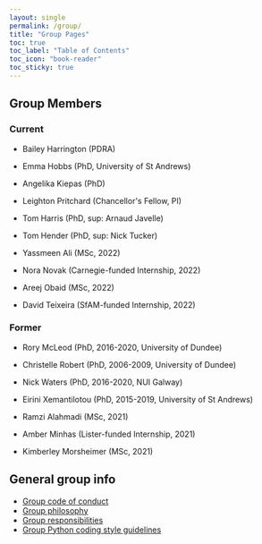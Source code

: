 ```yaml
---
layout: single
permalink: /group/
title: "Group Pages"
toc: true
toc_label: "Table of Contents"
toc_icon: "book-reader"
toc_sticky: true
---
```


## Group Members

### Current

- Bailey Harrington (PDRA)
- Emma Hobbs (PhD, University of St Andrews)
- Angelika Kiepas (PhD)
- Leighton Pritchard (Chancellor's Fellow, PI)

- Tom Harris (PhD, sup: Arnaud Javelle)
- Tom Hender (PhD, sup: Nick Tucker)

- Yassmeen Ali (MSc, 2022)
- Nora Novak (Carnegie-funded Internship, 2022)
- Areej Obaid (MSc, 2022)
- David Teixeira (SfAM-funded Internship, 2022)

### Former

- Rory McLeod (PhD, 2016-2020, University of Dundee)
- Christelle Robert (PhD, 2006-2009, University of Dundee)
- Nick Waters (PhD, 2016-2020, NUI Galway)
- Eirini Xemantilotou (PhD, 2015-2019, University of St Andrews)

- Ramzi Alahmadi (MSc, 2021)
- Amber Minhas (Lister-funded Internship, 2021)
- Kimberley Morsheimer (MSc, 2021)


## General group info

- [Group code of conduct](/group/code_of_conduct)
- [Group philosophy](/group/philosophy)
- [Group responsibilities](/group/responsibilities)
- [Group Python coding style guidelines](/group/python_style)


